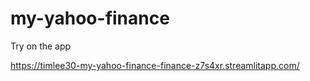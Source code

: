 # my-yahoo-finance

Try on the app


https://timlee30-my-yahoo-finance-finance-z7s4xr.streamlitapp.com/
